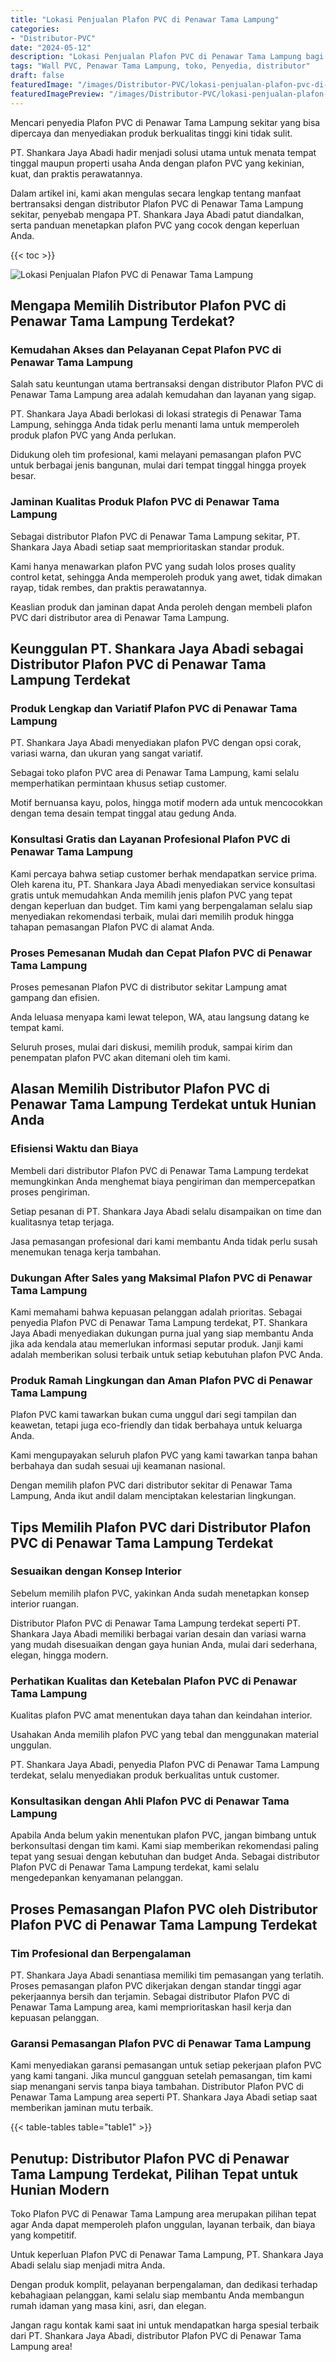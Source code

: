 ```yaml
---
title: "Lokasi Penjualan Plafon PVC di Penawar Tama Lampung"
categories:
- "Distributor-PVC"
date: "2024-05-12"
description: "Lokasi Penjualan Plafon PVC di Penawar Tama Lampung bagi rumah, kantor, serta toko. Panel unggulan, variasi motif, pilihan warna modern, dengan jasa instalasi dikerjakan oleh teknisi ahli serta jaminan resmi!|Layanan penyediaan Plafon PVC di Penawar Tama Lampung bagi kebutuhan tempat tinggal, kantor, atau toko, beserta material berkualitas dan instalasi oleh teknisi ahli dan jaminan resmi.|Solusi Plafon PVC di Penawar Tama Lampung yang terpercaya untuk rumah, perkantoran, dan ritel, bersama produk terbaik dan pemasangan ditangani oleh tim berpengalaman serta jaminan resmi.|Distribusi Plafon PVC di Penawar Tama Lampung untuk hunian, office, dan toko, dengan material terbaik dan penempatan ditangani oleh teknisi berpengalaman, dilengkapi dengan jaminan resmi.}"
tags: "Wall PVC, Penawar Tama Lampung, toko, Penyedia, distributor"
draft: false
featuredImage: "/images/Distributor-PVC/lokasi-penjualan-plafon-pvc-di-penawar-tama-lampung.png"
featuredImagePreview: "/images/Distributor-PVC/lokasi-penjualan-plafon-pvc-di-penawar-tama-lampung.png"
---
```


Mencari penyedia Plafon PVC di Penawar Tama Lampung sekitar yang bisa dipercaya dan menyediakan produk berkualitas tinggi kini tidak sulit.

PT. Shankara Jaya Abadi hadir menjadi solusi utama untuk menata tempat tinggal maupun properti usaha Anda dengan plafon PVC yang kekinian, kuat, dan praktis perawatannya.

Dalam artikel ini, kami akan mengulas secara lengkap tentang manfaat bertransaksi dengan distributor Plafon PVC di Penawar Tama Lampung sekitar, penyebab mengapa PT. Shankara Jaya Abadi patut diandalkan, serta panduan menetapkan plafon PVC yang cocok dengan keperluan Anda.

{{< toc >}}

![Lokasi Penjualan Plafon PVC di Penawar Tama Lampung](/images/Distributor-PVC/Lokasi-Penjualan-Plafon-PVC-di-Penawar-Tama-Lampung.png)

## Mengapa Memilih Distributor Plafon PVC di Penawar Tama Lampung Terdekat?

### Kemudahan Akses dan Pelayanan Cepat Plafon PVC di Penawar Tama Lampung

Salah satu keuntungan utama bertransaksi dengan distributor Plafon PVC di Penawar Tama Lampung area adalah kemudahan dan layanan yang sigap.

PT. Shankara Jaya Abadi berlokasi di lokasi strategis di Penawar Tama Lampung, sehingga Anda tidak perlu menanti lama untuk memperoleh produk plafon PVC yang Anda perlukan.

Didukung oleh tim profesional, kami melayani pemasangan plafon PVC untuk berbagai jenis bangunan, mulai dari tempat tinggal hingga proyek besar.

### Jaminan Kualitas Produk Plafon PVC di Penawar Tama Lampung

Sebagai distributor Plafon PVC di Penawar Tama Lampung sekitar, PT. Shankara Jaya Abadi setiap saat memprioritaskan standar produk.

Kami hanya menawarkan plafon PVC yang sudah lolos proses quality control ketat, sehingga Anda memperoleh produk yang awet, tidak dimakan rayap, tidak rembes, dan praktis perawatannya.

Keaslian produk dan jaminan dapat Anda peroleh dengan membeli plafon PVC dari distributor area di Penawar Tama Lampung.

## Keunggulan PT. Shankara Jaya Abadi sebagai Distributor Plafon PVC di Penawar Tama Lampung Terdekat

### Produk Lengkap dan Variatif Plafon PVC di Penawar Tama Lampung

PT. Shankara Jaya Abadi menyediakan plafon PVC dengan opsi corak, variasi warna, dan ukuran yang sangat variatif.

Sebagai toko plafon PVC area di Penawar Tama Lampung, kami selalu memperhatikan permintaan khusus setiap customer.

Motif bernuansa kayu, polos, hingga motif modern ada untuk mencocokkan dengan tema desain tempat tinggal atau gedung Anda.

### Konsultasi Gratis dan Layanan Profesional Plafon PVC di Penawar Tama Lampung

Kami percaya bahwa setiap customer berhak mendapatkan service prima. Oleh karena itu, PT. Shankara Jaya Abadi menyediakan service konsultasi gratis untuk memudahkan Anda memilih jenis plafon PVC yang tepat dengan keperluan dan budget. Tim kami yang berpengalaman selalu siap menyediakan rekomendasi terbaik, mulai dari memilih produk hingga tahapan pemasangan Plafon PVC di alamat Anda.

### Proses Pemesanan Mudah dan Cepat Plafon PVC di Penawar Tama Lampung

Proses pemesanan Plafon PVC di distributor sekitar Lampung amat gampang dan efisien.

Anda leluasa menyapa kami lewat telepon, WA, atau langsung datang ke tempat kami.

Seluruh proses, mulai dari diskusi, memilih produk, sampai kirim dan penempatan plafon PVC akan ditemani oleh tim kami.

## Alasan Memilih Distributor Plafon PVC di Penawar Tama Lampung Terdekat untuk Hunian Anda

### Efisiensi Waktu dan Biaya

Membeli dari distributor Plafon PVC di Penawar Tama Lampung terdekat memungkinkan Anda menghemat biaya pengiriman dan mempercepatkan proses pengiriman.

Setiap pesanan di PT. Shankara Jaya Abadi selalu disampaikan on time dan kualitasnya tetap terjaga.

Jasa pemasangan profesional dari kami membantu Anda tidak perlu susah menemukan tenaga kerja tambahan.

### Dukungan After Sales yang Maksimal Plafon PVC di Penawar Tama Lampung

Kami memahami bahwa kepuasan pelanggan adalah prioritas. Sebagai penyedia Plafon PVC di Penawar Tama Lampung terdekat, PT. Shankara Jaya Abadi menyediakan dukungan purna jual yang siap membantu Anda jika ada kendala atau memerlukan informasi seputar produk. Janji kami adalah memberikan solusi terbaik untuk setiap kebutuhan plafon PVC Anda.

### Produk Ramah Lingkungan dan Aman Plafon PVC di Penawar Tama Lampung

Plafon PVC kami tawarkan bukan cuma unggul dari segi tampilan dan keawetan, tetapi juga eco-friendly dan tidak berbahaya untuk keluarga Anda.

Kami mengupayakan seluruh plafon PVC yang kami tawarkan tanpa bahan berbahaya dan sudah sesuai uji keamanan nasional.

Dengan memilih plafon PVC dari distributor sekitar di Penawar Tama Lampung, Anda ikut andil dalam menciptakan kelestarian lingkungan.

## Tips Memilih Plafon PVC dari Distributor Plafon PVC di Penawar Tama Lampung Terdekat

### Sesuaikan dengan Konsep Interior

Sebelum memilih plafon PVC, yakinkan Anda sudah menetapkan konsep interior ruangan.

Distributor Plafon PVC di Penawar Tama Lampung terdekat seperti PT. Shankara Jaya Abadi memiliki berbagai varian desain dan variasi warna yang mudah disesuaikan dengan gaya hunian Anda, mulai dari sederhana, elegan, hingga modern.

### Perhatikan Kualitas dan Ketebalan Plafon PVC di Penawar Tama Lampung

Kualitas plafon PVC amat menentukan daya tahan dan keindahan interior.

Usahakan Anda memilih plafon PVC yang tebal dan menggunakan material unggulan.

PT. Shankara Jaya Abadi, penyedia Plafon PVC di Penawar Tama Lampung terdekat, selalu menyediakan produk berkualitas untuk customer.

### Konsultasikan dengan Ahli Plafon PVC di Penawar Tama Lampung

Apabila Anda belum yakin menentukan plafon PVC, jangan bimbang untuk berkonsultasi dengan tim kami. Kami siap memberikan rekomendasi paling tepat yang sesuai dengan kebutuhan dan budget Anda. Sebagai distributor Plafon PVC di Penawar Tama Lampung terdekat, kami selalu mengedepankan kenyamanan pelanggan.

## Proses Pemasangan Plafon PVC oleh Distributor Plafon PVC di Penawar Tama Lampung Terdekat

### Tim Profesional dan Berpengalaman

PT. Shankara Jaya Abadi senantiasa memiliki tim pemasangan yang terlatih. Proses pemasangan plafon PVC dikerjakan dengan standar tinggi agar pekerjaannya bersih dan terjamin. Sebagai distributor Plafon PVC di Penawar Tama Lampung area, kami memprioritaskan hasil kerja dan kepuasan pelanggan.

### Garansi Pemasangan Plafon PVC di Penawar Tama Lampung

Kami menyediakan garansi pemasangan untuk setiap pekerjaan plafon PVC yang kami tangani. Jika muncul gangguan setelah pemasangan, tim kami siap menangani servis tanpa biaya tambahan. Distributor Plafon PVC di Penawar Tama Lampung area seperti PT. Shankara Jaya Abadi setiap saat memberikan jaminan mutu terbaik.

{{< table-tables table="table1" >}}

## Penutup: Distributor Plafon PVC di Penawar Tama Lampung Terdekat, Pilihan Tepat untuk Hunian Modern

Toko Plafon PVC di Penawar Tama Lampung area merupakan pilihan tepat agar Anda dapat memperoleh plafon unggulan, layanan terbaik, dan biaya yang kompetitif.

Untuk keperluan Plafon PVC di Penawar Tama Lampung, PT. Shankara Jaya Abadi selalu siap menjadi mitra Anda.

Dengan produk komplit, pelayanan berpengalaman, dan dedikasi terhadap kebahagiaan pelanggan, kami selalu siap membantu Anda membangun rumah idaman yang masa kini, asri, dan elegan.

Jangan ragu kontak kami saat ini untuk mendapatkan harga spesial terbaik dari PT. Shankara Jaya Abadi, distributor Plafon PVC di Penawar Tama Lampung area!
